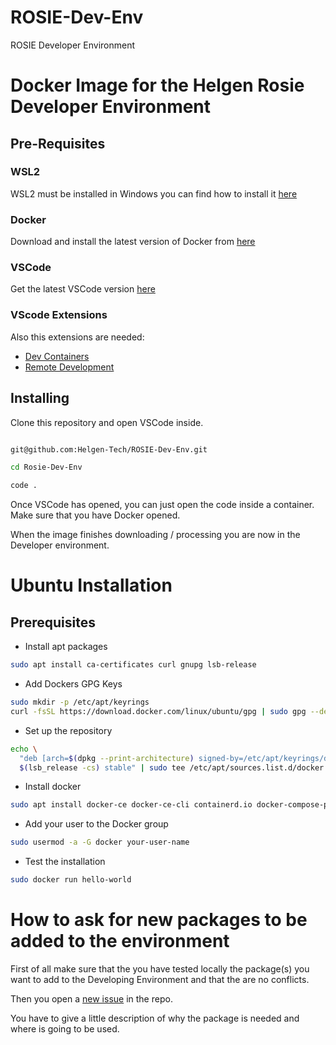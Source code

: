# ROSIE-Dev-Env
ROSIE Developer Environment

# Docker Image for the Helgen Rosie Developer Environment

## Pre-Requisites

### WSL2

WSL2 must be installed in Windows you can find how to install it [here](https://www.notion.so/helgen/Windows-Subsystem-For-Linux-2a55086df0364ed4b9fa5adc4f415bb4)

### Docker

Download and install the latest version of Docker from [here](https://www.docker.com/)

### VSCode

Get the latest VSCode version [here](https://code.visualstudio.com/download)

### VScode Extensions

Also this extensions are needed:

- [Dev Containers](https://marketplace.visualstudio.com/items?itemName=ms-vscode-remote.remote-containers)
- [Remote Development](https://marketplace.visualstudio.com/items?itemName=ms-vscode-remote.vscode-remote-extensionpack)

## Installing

Clone this repository and open VSCode inside.

```bash

git@github.com:Helgen-Tech/ROSIE-Dev-Env.git

cd Rosie-Dev-Env

code .

```

Once VSCode has opened, you can just open the code inside a container. Make sure that you have Docker opened.

When the image finishes downloading / processing you are now in the Developer environment.

# Ubuntu Installation

## Prerequisites

- Install apt packages

```bash
sudo apt install ca-certificates curl gnupg lsb-release
```

- Add Dockers GPG Keys

```bash
sudo mkdir -p /etc/apt/keyrings
curl -fsSL https://download.docker.com/linux/ubuntu/gpg | sudo gpg --dearmor -o /etc/apt/keyrings/docker.gpg
```

- Set up the repository
```bash
echo \
  "deb [arch=$(dpkg --print-architecture) signed-by=/etc/apt/keyrings/docker.gpg] https://download.docker.com/linux/ubuntu \
  $(lsb_release -cs) stable" | sudo tee /etc/apt/sources.list.d/docker.list > /dev/null
```
- Install docker

```bash
sudo apt install docker-ce docker-ce-cli containerd.io docker-compose-plugin
```

- Add your user to the Docker group
```bash
sudo usermod -a -G docker your-user-name
```

- Test the installation

```bash
sudo docker run hello-world
```

# How to ask for new packages to be added to the environment

First of all make sure that the you have tested locally the package(s) you want to add to the Developing Environment and that the are no conflicts.

Then you open a [new issue](https://github.com/Helgen-Tech/ROSIE-Dev-Env/issues/new) in the repo.

You have to give a little description of why the package is needed and where is going to be used.